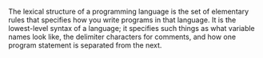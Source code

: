 The lexical structure of a programming language is the set of elementary rules that specifies how you write programs in that language. It is the lowest-level syntax of a language; it specifies such things as what variable names look like, the delimiter characters for comments, and how one program statement is separated from the next.